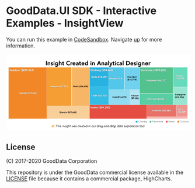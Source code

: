 # GoodData.UI SDK - Interactive Examples - InsightView

You can run this example in [CodeSandbox](https://codesandbox.io/s/github/gooddata/gooddata-ui-examples/tree/master/example-insightview?file=/src/App/index.js). Navigate [up](https://github.com/gooddata/gooddata-ui-examples) for more information.

[![InsightView](/assets/example-localhost-insightview.png)](https://codesandbox.io/s/github/gooddata/gooddata-ui-examples/tree/master/example-insightview?file=/src/App/index.js)

## License

(C) 2017-2020 GoodData Corporation

This repository is under the GoodData commercial license available in the [LICENSE](LICENSE) file because it contains a commercial package, HighCharts.
